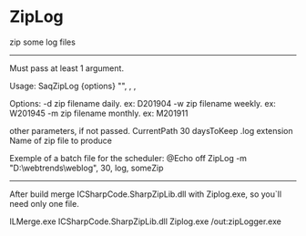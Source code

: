 # ZipLog

zip some log files

-------------------------------------------------
Must pass at least 1 argument.

Usage: SaqZipLog {options} "<pathToArchive>", <daysToKeep>, <extension>, <zipName>

Options:
	-d                      zip filename daily. ex: D201904
	-w                      zip filename weekly. ex: W201945
	-m                      zip filename monthly. ex: M201911

other parameters, if not passed.
	<pathToArchive>         CurrentPath
	<daysToKeep>            30 daysToKeep
	<extension>             .log extension
	<zipName>               Name of zip file to produce

Exemple of a batch file for the scheduler: 
	@Echo off
	ZipLog -m "D:\webtrends\weblog", 30, log, someZip


-------------------------------------------------
After build merge ICSharpCode.SharpZipLib.dll with Ziplog.exe, so you`ll need only one file.

ILMerge.exe ICSharpCode.SharpZipLib.dll Ziplog.exe /out:zipLogger.exe
